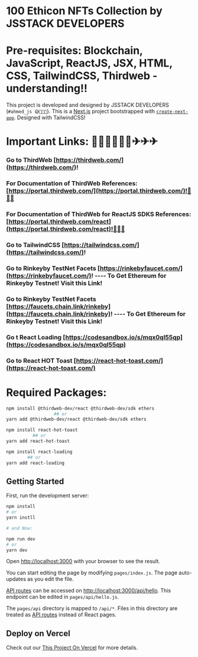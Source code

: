 # 100 Ethicon NFTs Collection by JSSTACK DEVELOPERS
# Pre-requisites: Blockchain, JavaScript, ReactJS, JSX, HTML, CSS, TailwindCSS, Thirdweb - understanding!!
This project is developed and designed by JSSTACK DEVELOPERS (`#ahmed_js 😅🚀🚀🚀`).
This is a [Next.js](https://nextjs.org/) project bootstrapped with [`create-next-app`](https://github.com/vercel/next.js/tree/canary/packages/create-next-app). Designed with TailwindCSS!
# Important Links: 📣📢📣📢📣📢✈✈✈
### Go to ThirdWeb [https://thirdweb.com/] (https://thirdweb.com/)!
### For Documentation of ThirdWeb References: [https://portal.thirdweb.com/](https://portal.thirdweb.com/)!🚨🚨🚨
### For Documentation of ThirdWeb for ReactJS SDKS References: [https://portal.thirdweb.com/react](https://portal.thirdweb.com/react)!🚨🚨🚨
### Go to TailwindCSS [https://tailwindcss.com/](https://tailwindcss.com/)!
### Go to Rinkeyby TestNet Facets [https://rinkebyfaucet.com/](https://rinkebyfaucet.com/)! ---- To Get Ethereum for Rinkeyby Testnet! Visit this Link!
### Go to Rinkeyby TestNet Facets [https://faucets.chain.link/rinkeby](https://faucets.chain.link/rinkeby)!   ---- To Get Ethereum for Rinkeyby Testnet! Visit this Link!
### Go t React Loading [https://codesandbox.io/s/mqx0ql55qp](https://codesandbox.io/s/mqx0ql55qp)
### Go to React HOT Toast [https://react-hot-toast.com/](https://react-hot-toast.com/)

# Required Packages:
```bash
npm install @thirdweb-dev/react @thirdweb-dev/sdk ethers
                  ## or
yarn add @thirdweb-dev/react @thirdweb-dev/sdk ethers

npm install react-hot-toast
          ## or
yarn add react-hot-toast

npm install react-loading
        ## or
yarn add react-loading
```

## Getting Started

First, run the development server:

```bash
npm install
# or
yarn instll

# and Now:

npm run dev
# or
yarn dev
```
Open [http://localhost:3000](http://localhost:3000) with your browser to see the result.

You can start editing the page by modifying `pages/index.js`. The page auto-updates as you edit the file.

[API routes](https://nextjs.org/docs/api-routes/introduction) can be accessed on [http://localhost:3000/api/hello](http://localhost:3000/api/hello). This endpoint can be edited in `pages/api/hello.js`.

The `pages/api` directory is mapped to `/api/*`. Files in this directory are treated as [API routes](https://nextjs.org/docs/api-routes/introduction) instead of React pages.

## Deploy on Vercel
Check out our [This Project On Vercel](https://ethicon-nfts-jsstack.vercel.app) for more details.
